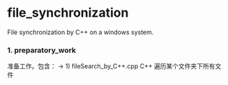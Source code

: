 # file_synchronization
File synchronization by C++ on a windows system.
### 1. preparatory_work
准备工作。包含：
-> 1) fileSearch_by_C++.cpp     C++ 遍历某个文件夹下所有文件
